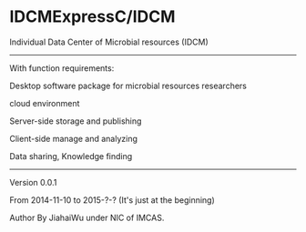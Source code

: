 IDCMExpressC/IDCM
==========================================================

Individual Data  Center of Microbial resources (IDCM)
***********************************************************
With function requirements:

Desktop software package for microbial resources researchers

cloud environment

Server-side storage and publishing 

Client-side manage and analyzing

Data sharing, Knowledge finding

***********************************************************
Version 0.0.1

From 2014-11-10 to 2015-?-?     (It's just at the beginning)

Author By JiahaiWu under NIC of IMCAS.
